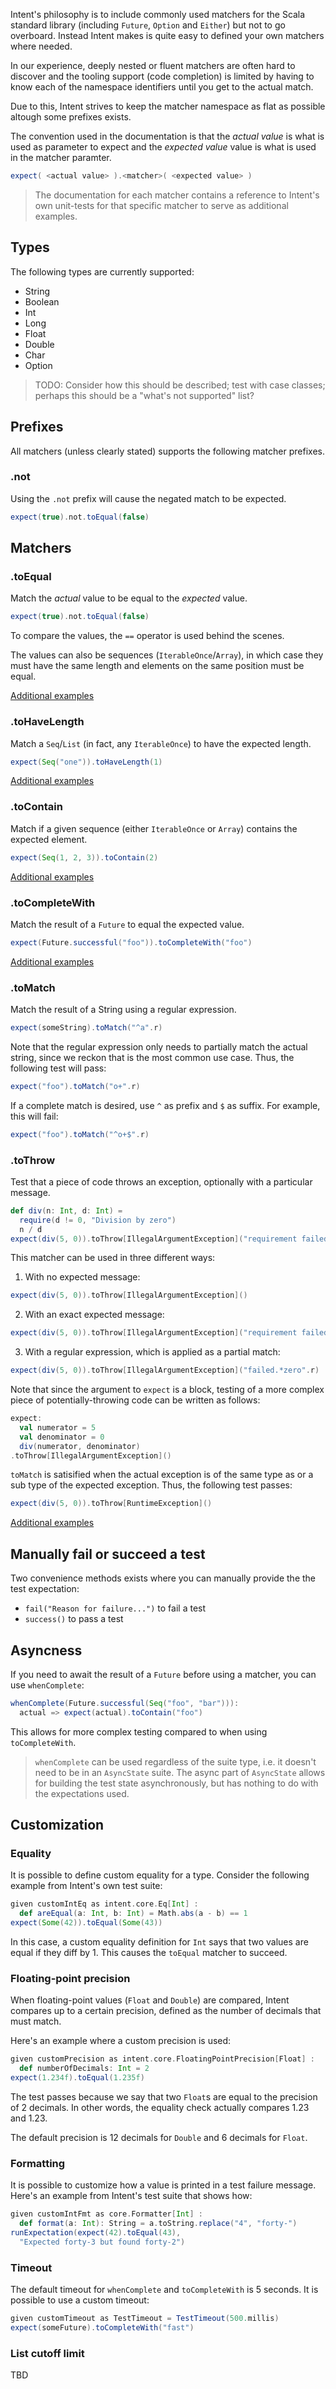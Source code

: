 Intent's philosophy is to include commonly used matchers for the Scala standard library
(including `Future`, `Option` and `Either`) but not to go overboard. Instead Intent makes is
quite easy to defined your own matchers where needed.

In our experience, deeply nested or fluent matchers are often hard to discover and the
tooling support (code completion) is limited by having to know each of the namespace
identifiers until you get to the actual match.

Due to this, Intent strives to keep the matcher namespace as flat as possible altough
some prefixes exists.

The convention used in the documentation is that the _actual value_ is what is used as
parameter to expect and the _expected value_ value is what is used in the matcher
paramter.

```scala
expect( <actual value> ).<matcher>( <expected value> )
```

> The documentation for each matcher contains a reference to Intent's own unit-tests for that specific matcher to
> serve as additional examples.


## Types

The following types are currently supported:

- String
- Boolean
- Int
- Long
- Float
- Double
- Char
- Option

> TODO: Consider how this should be described; test with case classes; perhaps this should be a
  "what's not supported" list?

## Prefixes

All matchers (unless clearly stated) supports the following matcher prefixes.

### .not

Using the `.not` prefix will cause the negated match to be expected.

```scala
expect(true).not.toEqual(false)
```

## Matchers

### .toEqual

Match the _actual_ value to be equal to the _expected_ value.

```scala
expect(true).not.toEqual(false)
```

To compare the values, the `==` operator is used behind the scenes.

The values can also be sequences (`IterableOnce`/`Array`), in which case they must
have the same length and elements on the same position must be equal.

[Additional examples](https://github.com/factor10/intent/blob/master/src/test/scala/intent/matchers/ToEqualTest.scala)

### .toHaveLength

Match a `Seq`/`List` (in fact, any `IterableOnce`) to have the expected length.

```scala
expect(Seq("one")).toHaveLength(1)
````

[Additional examples](https://github.com/factor10/intent/blob/master/src/test/scala/intent/matchers/ToHaveLengthTest.scala)


### .toContain

Match if a given sequence (either `IterableOnce` or `Array`) contains the expected element.

```scala
expect(Seq(1, 2, 3)).toContain(2)
```

[Additional examples](https://github.com/factor10/intent/blob/master/src/test/scala/intent/matchers/ToContainTest.scala)

### .toCompleteWith

Match the result of a `Future` to equal the expected value.

```scala
expect(Future.successful("foo")).toCompleteWith("foo")
```

[Additional examples](https://github.com/factor10/intent/blob/master/src/test/scala/intent/matchers/ToCompleteWithTest.scala)

### .toMatch

Match the result of a String using a regular expression.

```scala
expect(someString).toMatch("^a".r)
```

Note that the regular expression only needs to partially match the actual string,
since we reckon that is the most common use case. Thus, the following test will pass:

```scala
expect("foo").toMatch("o+".r)
```

If a complete match is desired, use `^` as prefix and `$` as suffix. For example,
this will fail:

```scala
expect("foo").toMatch("^o+$".r)
```

### .toThrow

Test that a piece of code throws an exception, optionally with a particular message.

```scala
def div(n: Int, d: Int) =
  require(d != 0, "Division by zero")
  n / d
expect(div(5, 0)).toThrow[IllegalArgumentException]("requirement failed: Division by zero")
```

This matcher can be used in three different ways:

1. With no expected message:

```scala
expect(div(5, 0)).toThrow[IllegalArgumentException]()
```

2. With an exact expected message:

```scala
expect(div(5, 0)).toThrow[IllegalArgumentException]("requirement failed: Division by zero")
```

3. With a regular expression, which is applied as a partial match:

```scala
expect(div(5, 0)).toThrow[IllegalArgumentException]("failed.*zero".r)
```

Note that since the argument to `expect` is a block, testing of a more complex piece of 
potentially-throwing code can be written as follows:

```scala
expect:
  val numerator = 5
  val denominator = 0
  div(numerator, denominator)
.toThrow[IllegalArgumentException]()
```

`toMatch` is satisified when the actual exception is of the same type as or a sub type of the
expected exception. Thus, the following test passes:

```scala
expect(div(5, 0)).toThrow[RuntimeException]()
```


[Additional examples](https://github.com/factor10/intent/blob/master/src/test/scala/intent/matchers/ToMatchTest.scala)

## Manually fail or succeed a test

Two convenience methods exists where you can manually provide the the test expectation:

* `fail("Reason for failure...")` to fail a test
* `success()` to pass a test

## Asyncness

If you need to await the result of a `Future` before using a matcher, you can use
`whenComplete`:

```scala
whenComplete(Future.successful(Seq("foo", "bar"))):
  actual => expect(actual).toContain("foo")
```

This allows for more complex testing compared to when using `toCompleteWith`.

> `whenComplete` can be used regardless of the suite type, i.e. it doesn't need to
  be in an `AsyncState` suite. The async part of `AsyncState` allows for building the
  test state asynchronously, but has nothing to do with the expectations used.

## Customization

### Equality

It is possible to define custom equality for a type. Consider the following example
from Intent's own test suite:

```scala
given customIntEq as intent.core.Eq[Int] :
  def areEqual(a: Int, b: Int) = Math.abs(a - b) == 1
expect(Some(42)).toEqual(Some(43))
```

In this case, a custom equality definition for `Int` says that two values
are equal if they diff by 1. This causes the `toEqual` matcher to succeed.

### Floating-point precision

When floating-point values (`Float` and `Double`) are compared, Intent compares up
to a certain precision, defined as the number of decimals that must match.

Here's an example where a custom precision is used:

```scala
given customPrecision as intent.core.FloatingPointPrecision[Float] :
  def numberOfDecimals: Int = 2
expect(1.234f).toEqual(1.235f)
```

The test passes because we say that two `Float`s are equal to the precision of
2 decimals. In other words, the equality check actually compares 1.23 and 1.23.

The default precision is 12 decimals for `Double` and 6 decimals for `Float`.

### Formatting

It is possible to customize how a value is printed in a test failure message.
Here's an example from Intent's test suite that shows how:

```scala
given customIntFmt as core.Formatter[Int] :
  def format(a: Int): String = a.toString.replace("4", "forty-")
runExpectation(expect(42).toEqual(43),
  "Expected forty-3 but found forty-2")
```

### Timeout

The default timeout for `whenComplete` and `toCompleteWith` is 5 seconds.
It is possible to use a custom timeout:

```scala
given customTimeout as TestTimeout = TestTimeout(500.millis)
expect(someFuture).toCompleteWith("fast")
```

### List cutoff limit

TBD